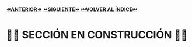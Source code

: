 [**⏪ANTERIOR⏪**](https://github.com/lucasdellasala/curso-intensivo/blob/main/clases/clase-04.md)
[**⏩SIGUIENTE⏩**](https://github.com/lucasdellasala/curso-intensivo/blob/main/clases/clase-06.md)
[**⏮VOLVER AL ÍNDICE⏮**](https://github.com/lucasdellasala/curso-intensivo)
# 🚧🚧 SECCIÓN EN CONSTRUCCIÓN 🚧🚧